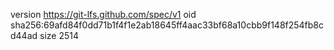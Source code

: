 version https://git-lfs.github.com/spec/v1
oid sha256:69afd84f0dd71b1f4f1e2ab18645ff4aac33bf68a10cbb9f148f254fb8cd44ad
size 2514
